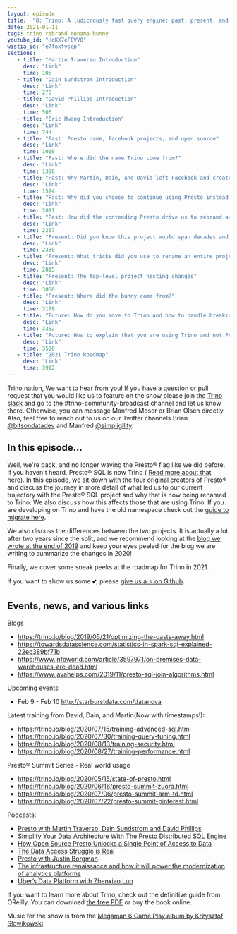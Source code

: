 ```yaml
---
layout: episode
title:  "8: Trino: A ludicrously fast query engine: past, present, and future"
date: 2021-01-11
tags: trino rebrand rename bunny
youtube_id: "HqKX7eFEVVQ"
wistia_id: "e7foxfvsep"
sections: 
   - title: "Martin Traverso Introduction"
     desc: "Link"
     time: 105
   - title: "Dain Sundstrom Introduction"
     desc: "Link"
     time: 270
   - title: "David Phillips Introduction"
     desc: "Link"
     time: 506
   - title: "Eric Hwang Introduction"
     desc: "Link"
     time: 744
   - title: "Past: Presto name, Facebook projects, and open source"
     desc: "Link"
     time: 1010
   - title: "Past: Where did the name Trino come from?"
     desc: "Link"
     time: 1396
   - title: "Past: Why Martin, Dain, and David left Facebook and created a Presto fork"
     desc: "Link"
     time: 1574
   - title: "Past: Why did you choose to continue using Presto instead of rebranding?"
     desc: "Link"
     time: 2091
   - title: "Past: How did the contending Presto drive us to rebrand as Trino?"
     desc: "Link"
     time: 2257
   - title: "Present: Did you know this project would span decades and when did you know?"
     desc: "Link"
     time: 2380
   - title: "Present: What tricks did you use to rename an entire project in the span of a week?"
     desc: "Link"
     time: 2815
   - title: "Present: The top-level project nesting changes"
     desc: "Link"
     time: 3060
   - title: "Present: Where did the bunny come from?"
     desc: "Link"
     time: 3179
   - title: "Future: How do you move to Trino and how to handle breaking changes?"
     desc: "Link"
     time: 3352
   - title: "Future: How to explain that you are using Trino and not Presto to your boss."
     desc: "Link"
     time: 3506
   - title: "2021 Trino Roadmap"
     desc: "Link"
     time: 3912
---
```


Trino nation, We want to hear from you! If you have a question or pull request 
that you would like us to feature on the show please join the 
[Trino slack](slack.html) and go to the \#trino-community-broadcast channel 
and let us know there. Otherwise, you can message Manfred Moser or Brian Olsen 
directly. Also, feel free to reach out to us on our Twitter channels Brian 
[@bitsondatadev](https://twitter.com/bitsondatadev) and Manfred 
[@simpligility](https://twitter.com/simpligility).

## In this episode...

Well, we're back, and no longer waving the Presto® flag like we did before. If 
you haven't heard, Presto® SQL is now Trino (
[Read more about that here](https://trino.io/blog/2020/12/27/announcing-trino.html)).
In this episode, we sit down with the four original creators of Presto® and
discuss the journey in more detail of what led us to our current trajectory with
the Presto® SQL project and why that is now being renamed to Trino. We also
discuss how this affects those that are using Trino. If you are developing on
Trino and have the old namespace check out the 
[guide to migrate here](https://trino.io/blog/2021/01/04/migrating-from-prestosql-to-trino.html).

We also discuss the differences between the two projects. It is actually a lot
after two years since the split, and we recommend looking at the
[blog we wrote at the end of 2019](https://trino.io/blog/2020/01/01/2019-summary.html)
and keep your eyes peeled for the blog we are writing to summarize the changes
in 2020!

Finally, we cover some sneak peeks at the roadmap for Trino in 2021.

If you want to show us some 💕, please [give us a ⭐ on Github](https://github.com/trinodb/trino/blob/master/.github/star.png).

## Events, news, and various links

Blogs
 - <https://trino.io/blog/2019/05/21/optimizing-the-casts-away.html>
 - <https://towardsdatascience.com/statistics-in-spark-sql-explained-22ec389bf71b>
 - <https://www.infoworld.com/article/3597971/on-premises-data-warehouses-are-dead.html>
 - <https://www.javahelps.com/2019/11/presto-sql-join-algorithms.html>
 
Upcoming events
 - Feb 9 - Feb 10 <http://starburstdata.com/datanova>

Latest training from David, Dain, and Martin(Now with timestamps!):
 - <https://trino.io/blog/2020/07/15/training-advanced-sql.html>
 - <https://trino.io/blog/2020/07/30/training-query-tuning.html>
 - <https://trino.io/blog/2020/08/13/training-security.html>
 - <https://trino.io/blog/2020/08/27/training-performance.html>

Presto® Summit Series - Real world usage
 - <https://trino.io/blog/2020/05/15/state-of-presto.html>
 - <https://trino.io/blog/2020/06/16/presto-summit-zuora.html>
 - <https://trino.io/blog/2020/07/06/presto-summit-arm-td.html>
 - <https://trino.io/blog/2020/07/22/presto-summit-pinterest.html>

Podcasts:
 - [Presto with Martin Traverso, Dain Sundstrom and David Phillips](https://www.contributor.fyi/presto)
 - [Simplify Your Data Architecture With The Presto Distributed SQL Engine](https://www.dataengineeringpodcast.com/presto-distributed-sql-episode-149/)
 - [How Open Source Presto Unlocks a Single Point of Access to Data](https://redhatx.buzzsprout.com/755519/5980279)
 - [The Data Access Struggle is Real](https://redhatx.buzzsprout.com/755519/5656471)
 - [Presto with Justin Borgman](https://softwareengineeringdaily.com/2020/02/07/presto-with-justin-borgman/)
 - [The infrastructure renaissance and how it will power the modernization of analytics platforms](https://redhatx.buzzsprout.com/755519/3923864)
 - [Uber’s Data Platform with Zhenxiao Luo](https://softwareengineeringdaily.com/2018/05/24/ubers-data-platform-with-zhenxiao-luo/)
 

If you want to learn more about Trino, check out the definitive guide from 
OReilly. You can download 
[the free PDF](https://www.starburst.io/info/oreilly-trino-guide/) or 
buy the book online.

Music for the show is from the [Megaman 6 Game Play album by Krzysztof 
Słowikowski](https://krzysztofslowikowski.bandcamp.com/album/mega-man-6-gp).

